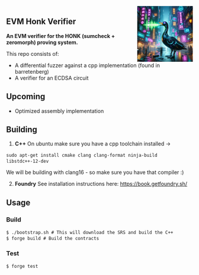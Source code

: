 <img align="right" width="150" height="150" top="100" src="./public/honk.webp">

## EVM Honk Verifier

**An EVM verifier for the HONK (sumcheck + zeromorph) proving system.**

This repo consists of:

- A differential fuzzer against a cpp implementation (found in barretenberg)
- A verifier for an ECDSA circuit

## Upcoming

- Optimized assembly implementation

## Building
1. **C++**
On ubuntu make sure you have a cpp toolchain installed -> 
```
sudo apt-get install cmake clang clang-format ninja-build libstdc++-12-dev
```
We will be building with clang16 - so make sure you have that compiler :)

2. **Foundry**
See installation instructions here: https://book.getfoundry.sh/


## Usage

### Build

```shell
$ ./bootstrap.sh # This will download the SRS and build the C++
$ forge build # Build the contracts
```

### Test

```shell
$ forge test
```

